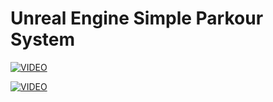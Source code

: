 # Unreal Engine Simple Parkour System

[![VIDEO](https://img.youtube.com/vi/fwHC27prWhs/0.jpg)](https://www.youtube.com/watch?v=fwHC27prWhs)

[![VIDEO](https://img.youtube.com/vi/JvLnhWSYnpU/0.jpg)](https://www.youtube.com/watch?v=JvLnhWSYnpU)

